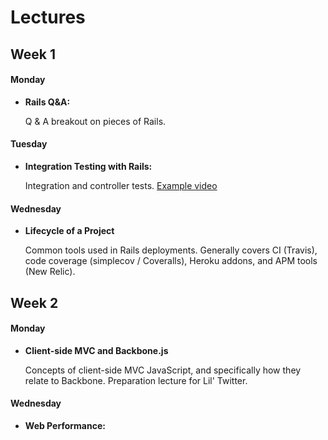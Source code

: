 # Lectures

## Week 1

#### Monday

- **Rails Q&A:**

  Q & A breakout on pieces of Rails.

#### Tuesday

- **Integration Testing with Rails:**

  Integration and controller tests.  [Example video](http://talks.devbootcamp.com/integration-and-isolation-1)

#### Wednesday

- **Lifecycle of a Project**

  Common tools used in Rails deployments. Generally covers CI (Travis), code coverage (simplecov / Coveralls), Heroku addons, and APM tools (New Relic).

## Week 2

#### Monday

- **Client-side MVC and Backbone.js**

  Concepts of client-side MVC JavaScript, and specifically how they relate to Backbone. Preparation lecture for Lil' Twitter.

#### Wednesday

- **Web Performance:**
